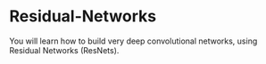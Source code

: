 # Residual-Networks
You will learn how to build very deep convolutional networks, using Residual Networks (ResNets).

